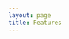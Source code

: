 ```yaml
---
layout: page
title: Features
---
```


<script setup lang="ts">
  import FeaturePageTitle from "./.vitepress/theme/components/FeaturePageTitle.vue";
  import FeaturePageSection from "./.vitepress/theme/components/FeaturePageSection.vue";
  import FeatureList from "./.vitepress/theme/components/FeatureList.vue";
  import { users, webDomains, mail, dns, databases, serverAdmin } from "./_data/features";
</script>

<FeaturePage>
  <FeaturePageTitle>
    <template #title>Features</template>
  </FeaturePageTitle>
  <FeaturePageSection image="/images/undraw_two_factor_authentication_namy.svg">
    <template #title>Users</template>
    <template #lead>Share access to your server with other users and restrict their resources.</template>
    <template #list>
      <FeatureList :items="users"></FeatureList>
    </template>
  </FeaturePageSection>
  <FeaturePageSection image="/images/undraw_web_developer_re_h7ie.svg">
    <template #title>Web domains</template>
    <template #lead>Add multiple domains and quickly install apps on them.</template>
    <template #list>
      <FeatureList :items="webDomains"></FeatureList>
    </template>
  </FeaturePageSection>
  <FeaturePageSection image="/images/undraw_domain_names_re_0uun.svg">
    <template #title>DNS</template>
    <template #lead>Manage your own DNS server!</template>
    <template #list>
      <FeatureList :items="dns"></FeatureList>
    </template>
  </FeaturePageSection>
  <FeaturePageSection image="/images/undraw_personal_email_re_4lx7.svg">
    <template #title>Mail</template>
    <template #lead>Host your own emails, no need to pay a business mail provider!</template>
    <template #list>
      <FeatureList :items="mail"></FeatureList>
    </template>
  </FeaturePageSection>
  <FeaturePageSection image="/images/undraw_maintenance_re_59vn.svg">
    <template #title>Databases</template>
    <template #lead>From e-commerce to blogs, databases are always useful and you can choose between MySQL and PostgreSQL.</template>
    <template #list>
      <FeatureList :items="databases"></FeatureList>
    </template>
  </FeaturePageSection>
  <FeaturePageSection image="/images/undraw_server_status_re_n8ln.svg">
    <template #title>Server admin</template>
    <template #lead>Ultra-configurable and user-friendly, Hestia is as powerful as you could want.</template>
    <template #list>
      <FeatureList :items="serverAdmin"></FeatureList>
    </template>
  </FeaturePageSection>
</FeaturePage>
